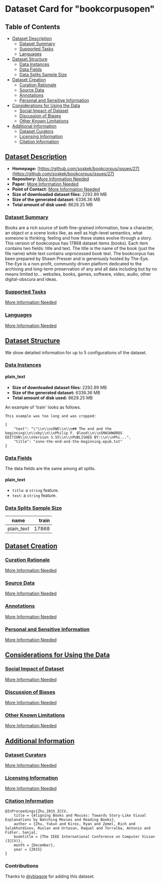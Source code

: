 ---
---

# Dataset Card for "bookcorpusopen"

## Table of Contents
- [Dataset Description](#dataset-description)
  - [Dataset Summary](#dataset-summary)
  - [Supported Tasks](#supported-tasks)
  - [Languages](#languages)
- [Dataset Structure](#dataset-structure)
  - [Data Instances](#data-instances)
  - [Data Fields](#data-fields)
  - [Data Splits Sample Size](#data-splits-sample-size)
- [Dataset Creation](#dataset-creation)
  - [Curation Rationale](#curation-rationale)
  - [Source Data](#source-data)
  - [Annotations](#annotations)
  - [Personal and Sensitive Information](#personal-and-sensitive-information)
- [Considerations for Using the Data](#considerations-for-using-the-data)
  - [Social Impact of Dataset](#social-impact-of-dataset)
  - [Discussion of Biases](#discussion-of-biases)
  - [Other Known Limitations](#other-known-limitations)
- [Additional Information](#additional-information)
  - [Dataset Curators](#dataset-curators)
  - [Licensing Information](#licensing-information)
  - [Citation Information](#citation-information)

## [Dataset Description](#dataset-description)

- **Homepage:** [https://github.com/soskek/bookcorpus/issues/27](https://github.com/soskek/bookcorpus/issues/27)
- **Repository:** [More Information Needed](https://github.com/huggingface/datasets/blob/master/CONTRIBUTING.md#how-to-contribute-to-the-dataset-cards)
- **Paper:** [More Information Needed](https://github.com/huggingface/datasets/blob/master/CONTRIBUTING.md#how-to-contribute-to-the-dataset-cards)
- **Point of Contact:** [More Information Needed](https://github.com/huggingface/datasets/blob/master/CONTRIBUTING.md#how-to-contribute-to-the-dataset-cards)
- **Size of downloaded dataset files:** 2292.89 MB
- **Size of the generated dataset:** 6336.36 MB
- **Total amount of disk used:** 8629.25 MB

### [Dataset Summary](#dataset-summary)

Books are a rich source of both fine-grained information, how a character, an object or a scene looks like, as well as high-level semantics, what someone is thinking, feeling and how these states evolve through a story.
This version of bookcorpus has 17868 dataset items (books). Each item contains two fields: title and text. The title is the name of the book (just the file name) while text contains unprocessed book text. The bookcorpus has been prepared by Shawn Presser and is generously hosted by The-Eye. The-Eye is a non-profit, community driven platform dedicated to the archiving and long-term preservation of any and all data including but by no means limited to... websites, books, games, software, video, audio, other digital-obscura and ideas.

### [Supported Tasks](#supported-tasks)

[More Information Needed](https://github.com/huggingface/datasets/blob/master/CONTRIBUTING.md#how-to-contribute-to-the-dataset-cards)

### [Languages](#languages)

[More Information Needed](https://github.com/huggingface/datasets/blob/master/CONTRIBUTING.md#how-to-contribute-to-the-dataset-cards)

## [Dataset Structure](#dataset-structure)

We show detailed information for up to 5 configurations of the dataset.

### [Data Instances](#data-instances)

#### plain_text

- **Size of downloaded dataset files:** 2292.89 MB
- **Size of the generated dataset:** 6336.36 MB
- **Total amount of disk used:** 8629.25 MB

An example of 'train' looks as follows.
```
This example was too long and was cropped:

{
    "text": "\"\\n\\nzONE\\n\\n## The end and the beginning\\n\\nby\\n\\nPhilip F. Blood\\n\\nSMASHWORDS EDITION\\n\\nVersion 3.55\\n\\nPUBLISHED BY:\\n\\nPhi...",
    "title": "zone-the-end-and-the-beginning.epub.txt"
}
```

### [Data Fields](#data-fields)

The data fields are the same among all splits.

#### plain_text
- `title`: a `string` feature.
- `text`: a `string` feature.

### [Data Splits Sample Size](#data-splits-sample-size)

|   name   |train|
|----------|----:|
|plain_text|17868|

## [Dataset Creation](#dataset-creation)

### [Curation Rationale](#curation-rationale)

[More Information Needed](https://github.com/huggingface/datasets/blob/master/CONTRIBUTING.md#how-to-contribute-to-the-dataset-cards)

### [Source Data](#source-data)

[More Information Needed](https://github.com/huggingface/datasets/blob/master/CONTRIBUTING.md#how-to-contribute-to-the-dataset-cards)

### [Annotations](#annotations)

[More Information Needed](https://github.com/huggingface/datasets/blob/master/CONTRIBUTING.md#how-to-contribute-to-the-dataset-cards)

### [Personal and Sensitive Information](#personal-and-sensitive-information)

[More Information Needed](https://github.com/huggingface/datasets/blob/master/CONTRIBUTING.md#how-to-contribute-to-the-dataset-cards)

## [Considerations for Using the Data](#considerations-for-using-the-data)

### [Social Impact of Dataset](#social-impact-of-dataset)

[More Information Needed](https://github.com/huggingface/datasets/blob/master/CONTRIBUTING.md#how-to-contribute-to-the-dataset-cards)

### [Discussion of Biases](#discussion-of-biases)

[More Information Needed](https://github.com/huggingface/datasets/blob/master/CONTRIBUTING.md#how-to-contribute-to-the-dataset-cards)

### [Other Known Limitations](#other-known-limitations)

[More Information Needed](https://github.com/huggingface/datasets/blob/master/CONTRIBUTING.md#how-to-contribute-to-the-dataset-cards)

## [Additional Information](#additional-information)

### [Dataset Curators](#dataset-curators)

[More Information Needed](https://github.com/huggingface/datasets/blob/master/CONTRIBUTING.md#how-to-contribute-to-the-dataset-cards)

### [Licensing Information](#licensing-information)

[More Information Needed](https://github.com/huggingface/datasets/blob/master/CONTRIBUTING.md#how-to-contribute-to-the-dataset-cards)

### [Citation Information](#citation-information)

```
@InProceedings{Zhu_2015_ICCV,
    title = {Aligning Books and Movies: Towards Story-Like Visual Explanations by Watching Movies and Reading Books},
    author = {Zhu, Yukun and Kiros, Ryan and Zemel, Rich and Salakhutdinov, Ruslan and Urtasun, Raquel and Torralba, Antonio and Fidler, Sanja},
    booktitle = {The IEEE International Conference on Computer Vision (ICCV)},
    month = {December},
    year = {2015}
}

```


### Contributions

Thanks to [@vblagoje](https://github.com/vblagoje) for adding this dataset.